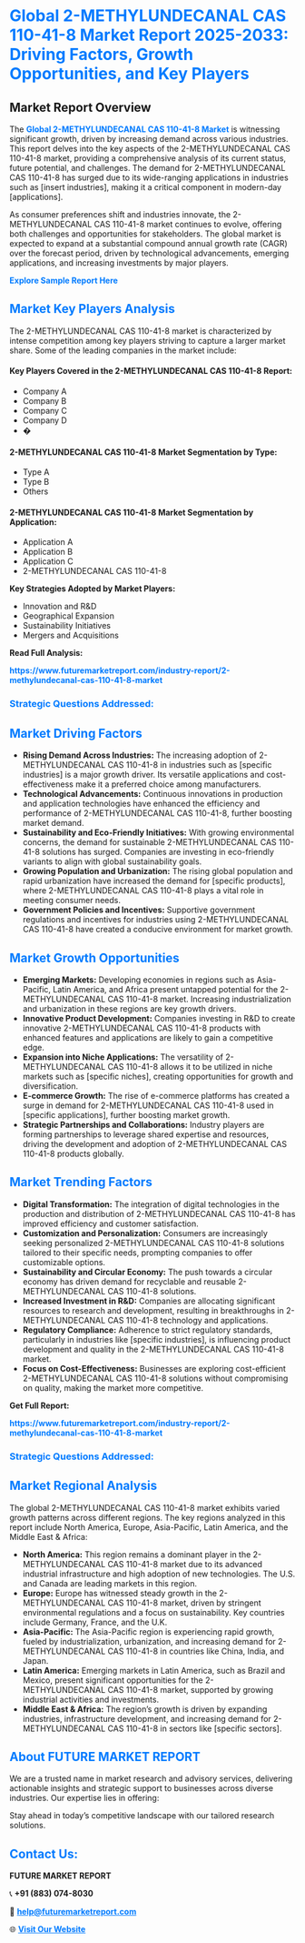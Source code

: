 <h1 style="color: #007BFF;">Global 2-METHYLUNDECANAL CAS 110-41-8 Market Report 2025-2033: Driving Factors, Growth Opportunities, and Key Players</h1>

<section id="overview">
<h2>Market Report Overview</h2>
<p>The <a href="https://www.futuremarketreport.com/industry-report/2-methylundecanal-cas-110-41-8-market" style="color: #007BFF; text-decoration: none;"><strong>Global 2-METHYLUNDECANAL CAS 110-41-8 Market</strong></a> is witnessing significant growth, driven by increasing demand across various industries. This report delves into the key aspects of the 2-METHYLUNDECANAL CAS 110-41-8 market, providing a comprehensive analysis of its current status, future potential, and challenges. The demand for 2-METHYLUNDECANAL CAS 110-41-8 has surged due to its wide-ranging applications in industries such as [insert industries], making it a critical component in modern-day [applications].</p>
<p>As consumer preferences shift and industries innovate, the 2-METHYLUNDECANAL CAS 110-41-8 market continues to evolve, offering both challenges and opportunities for stakeholders. The global market is expected to expand at a substantial compound annual growth rate (CAGR) over the forecast period, driven by technological advancements, emerging applications, and increasing investments by major players.</p>
</section>

<section id="overview">
<p><a href="https://www.futuremarketreport.com/request-sample/reportId=111555" style="color: #007BFF; text-decoration: none;"><strong>Explore Sample Report Here</strong></a></p>
</section>

<section id="key-players">
<h2 style="color: #007BFF;">Market Key Players Analysis</h2>
<p>The 2-METHYLUNDECANAL CAS 110-41-8 market is characterized by intense competition among key players striving to capture a larger market share. Some of the leading companies in the market include:</p>
<h4>Key Players Covered in the 2-METHYLUNDECANAL CAS 110-41-8 Report:</h4>
<ul><li>Company A</li><li>Company B</li><li>Company C</li><li>Company D</li><li>�</li></ul>
<h4>2-METHYLUNDECANAL CAS 110-41-8 Market Segmentation by Type:</h4>
<ul><li>Type A</li><li>Type B</li><li>Others</li></ul>

<h4>2-METHYLUNDECANAL CAS 110-41-8 Market Segmentation by Application:</h4>
<ul><li>Application A</li><li>Application B</li><li>Application C</li><li>2-METHYLUNDECANAL CAS 110-41-8</li></ul>
<p><strong>Key Strategies Adopted by Market Players:</strong></p>
<ul>
<li>Innovation and R&D</li>
<li>Geographical Expansion</li>
<li>Sustainability Initiatives</li>
<li>Mergers and Acquisitions</li>
</ul>
</section>

<section>
<p><strong>Read Full Analysis: </strong></p><a href="https://www.futuremarketreport.com/industry-report/2-methylundecanal-cas-110-41-8-market" style="color: #007BFF; text-decoration: none;"><strong>https://www.futuremarketreport.com/industry-report/2-methylundecanal-cas-110-41-8-market</strong></a>
<h3 style="color: #007BFF;">Strategic Questions Addressed:</h3>
</section>

<section id="driving-factors">
<h2 style="color: #007BFF;">Market Driving Factors</h2>
<ul>
<li><strong>Rising Demand Across Industries:</strong> The increasing adoption of 2-METHYLUNDECANAL CAS 110-41-8 in industries such as [specific industries] is a major growth driver. Its versatile applications and cost-effectiveness make it a preferred choice among manufacturers.</li>
<li><strong>Technological Advancements:</strong> Continuous innovations in production and application technologies have enhanced the efficiency and performance of 2-METHYLUNDECANAL CAS 110-41-8, further boosting market demand.</li>
<li><strong>Sustainability and Eco-Friendly Initiatives:</strong> With growing environmental concerns, the demand for sustainable 2-METHYLUNDECANAL CAS 110-41-8 solutions has surged. Companies are investing in eco-friendly variants to align with global sustainability goals.</li>
<li><strong>Growing Population and Urbanization:</strong> The rising global population and rapid urbanization have increased the demand for [specific products], where 2-METHYLUNDECANAL CAS 110-41-8 plays a vital role in meeting consumer needs.</li>
<li><strong>Government Policies and Incentives:</strong> Supportive government regulations and incentives for industries using 2-METHYLUNDECANAL CAS 110-41-8 have created a conducive environment for market growth.</li>
</ul>
</section>

<section id="growth-opportunities">
<h2 style="color: #007BFF;">Market Growth Opportunities</h2>
<ul>
<li><strong>Emerging Markets:</strong> Developing economies in regions such as Asia-Pacific, Latin America, and Africa present untapped potential for the 2-METHYLUNDECANAL CAS 110-41-8 market. Increasing industrialization and urbanization in these regions are key growth drivers.</li>
<li><strong>Innovative Product Development:</strong> Companies investing in R&D to create innovative 2-METHYLUNDECANAL CAS 110-41-8 products with enhanced features and applications are likely to gain a competitive edge.</li>
<li><strong>Expansion into Niche Applications:</strong> The versatility of 2-METHYLUNDECANAL CAS 110-41-8 allows it to be utilized in niche markets such as [specific niches], creating opportunities for growth and diversification.</li>
<li><strong>E-commerce Growth:</strong> The rise of e-commerce platforms has created a surge in demand for 2-METHYLUNDECANAL CAS 110-41-8 used in [specific applications], further boosting market growth.</li>
<li><strong>Strategic Partnerships and Collaborations:</strong> Industry players are forming partnerships to leverage shared expertise and resources, driving the development and adoption of 2-METHYLUNDECANAL CAS 110-41-8 products globally.</li>
</ul>
</section>

<section id="trending-factors">
<h2 style="color: #007BFF;">Market Trending Factors</h2>
<ul>
<li><strong>Digital Transformation:</strong> The integration of digital technologies in the production and distribution of 2-METHYLUNDECANAL CAS 110-41-8 has improved efficiency and customer satisfaction.</li>
<li><strong>Customization and Personalization:</strong> Consumers are increasingly seeking personalized 2-METHYLUNDECANAL CAS 110-41-8 solutions tailored to their specific needs, prompting companies to offer customizable options.</li>
<li><strong>Sustainability and Circular Economy:</strong> The push towards a circular economy has driven demand for recyclable and reusable 2-METHYLUNDECANAL CAS 110-41-8 solutions.</li>
<li><strong>Increased Investment in R&D:</strong> Companies are allocating significant resources to research and development, resulting in breakthroughs in 2-METHYLUNDECANAL CAS 110-41-8 technology and applications.</li>
<li><strong>Regulatory Compliance:</strong> Adherence to strict regulatory standards, particularly in industries like [specific industries], is influencing product development and quality in the 2-METHYLUNDECANAL CAS 110-41-8 market.</li>
<li><strong>Focus on Cost-Effectiveness:</strong> Businesses are exploring cost-efficient 2-METHYLUNDECANAL CAS 110-41-8 solutions without compromising on quality, making the market more competitive.</li>
</ul>
</section>

<section>
<p><strong>Get Full Report: </strong></p><a href="https://www.futuremarketreport.com/industry-report/2-methylundecanal-cas-110-41-8-market" style="color: #007BFF; text-decoration: none;"><strong>https://www.futuremarketreport.com/industry-report/2-methylundecanal-cas-110-41-8-market</strong></a>
<h3 style="color: #007BFF;">Strategic Questions Addressed:</h3>
</section>


<section id="regional-analysis">
<h2 style="color: #007BFF;">Market Regional Analysis</h2>
<p>The global 2-METHYLUNDECANAL CAS 110-41-8 market exhibits varied growth patterns across different regions. The key regions analyzed in this report include North America, Europe, Asia-Pacific, Latin America, and the Middle East & Africa:</p>
<ul>
<li><strong>North America:</strong> This region remains a dominant player in the 2-METHYLUNDECANAL CAS 110-41-8 market due to its advanced industrial infrastructure and high adoption of new technologies. The U.S. and Canada are leading markets in this region.</li>
<li><strong>Europe:</strong> Europe has witnessed steady growth in the 2-METHYLUNDECANAL CAS 110-41-8 market, driven by stringent environmental regulations and a focus on sustainability. Key countries include Germany, France, and the U.K.</li>
<li><strong>Asia-Pacific:</strong> The Asia-Pacific region is experiencing rapid growth, fueled by industrialization, urbanization, and increasing demand for 2-METHYLUNDECANAL CAS 110-41-8 in countries like China, India, and Japan.</li>
<li><strong>Latin America:</strong> Emerging markets in Latin America, such as Brazil and Mexico, present significant opportunities for the 2-METHYLUNDECANAL CAS 110-41-8 market, supported by growing industrial activities and investments.</li>
<li><strong>Middle East & Africa:</strong> The region’s growth is driven by expanding industries, infrastructure development, and increasing demand for 2-METHYLUNDECANAL CAS 110-41-8 in sectors like [specific sectors].</li>
</ul>
</section>

<footer>
<h2 style="color: #007BFF;">About FUTURE MARKET REPORT</h2>
<p>We are a trusted name in market research and advisory services, delivering actionable insights and strategic support to businesses across diverse industries. Our expertise lies in offering:</p>

<p>Stay ahead in today’s competitive landscape with our tailored research solutions.</p>

<h2 style="color: #007BFF;">Contact Us:</h2>
<p><strong>FUTURE MARKET REPORT</strong></p>
<p>📞 <strong>+91 (883) 074-8030</strong></p>
<p>📧 <strong><a href="mailto:help@futuremarketreport.com" style="color: #007BFF;">help@futuremarketreport.com</a></strong></p>
<p>🌐 <strong><a href="https://www.futuremarketreport.com/" style="color: #007BFF;">Visit Our Website</a></strong></p>
</footer>